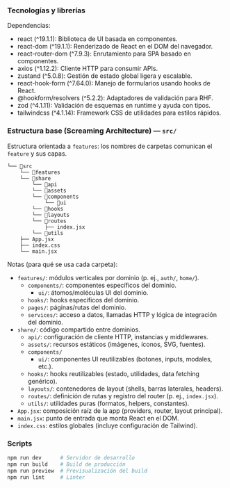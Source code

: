 ### Tecnologías y librerías

Dependencias:
- react (^19.1.1): Biblioteca de UI basada en componentes.
- react-dom (^19.1.1): Renderizado de React en el DOM del navegador.
- react-router-dom (^7.9.3): Enrutamiento para SPA basado en componentes.
- axios (^1.12.2): Cliente HTTP para consumir APIs.
- zustand (^5.0.8): Gestión de estado global ligera y escalable.
- react-hook-form (^7.64.0): Manejo de formularios usando hooks de React.
- @hookform/resolvers (^5.2.2): Adaptadores de validación para RHF.
- zod (^4.1.11): Validación de esquemas en runtime y ayuda con tipos.
- tailwindcss (^4.1.14): Framework CSS de utilidades para estilos rápidos.

### Estructura base (Screaming Architecture) — `src/`

Estructura orientada a `features`: los nombres de carpetas comunican el `feature` y sus capas.

```
└── 📁src
    └── 📁features        
    └── 📁share
        └── 📁api
        └── 📁assets
        └── 📁components
            └── 📁ui
        └── 📁hooks
        └── 📁layouts
        └── 📁routes
            ├── index.jsx
        └── 📁utils
    ├── App.jsx
    ├── index.css
    └── main.jsx
```
Notas (para qué se usa cada carpeta):
- `features/`: módulos verticales por dominio (p. ej., `auth/`, `home/`).
  - `components/`: componentes específicos del dominio.
    - `ui/`: átomos/moléculas UI del dominio.
  - `hooks/`: hooks específicos del dominio.
  - `pages/`: páginas/rutas del dominio.
  - `services/`: acceso a datos, llamadas HTTP y lógica de integración del dominio.
- `share/`: código compartido entre dominios.
  - `api/`: configuración de cliente HTTP, instancias y middlewares.
  - `assets/`: recursos estáticos (imágenes, íconos, SVG, fuentes).
  - `components/`
    - `ui/`: componentes UI reutilizables (botones, inputs, modales, etc.).
  - `hooks/`: hooks reutilizables (estado, utilidades, data fetching genérico).
  - `layouts/`: contenedores de layout (shells, barras laterales, headers).
  - `routes/`: definición de rutas y registro del router (p. ej., `index.jsx`).
  - `utils/`: utilidades puras (formatos, helpers, constantes).
- `App.jsx`: composición raíz de la app (providers, router, layout principal).
- `main.jsx`: punto de entrada que monta React en el DOM.
- `index.css`: estilos globales (incluye configuración de Tailwind).

### Scripts

```bash
npm run dev      # Servidor de desarrollo
npm run build    # Build de producción
npm run preview  # Previsualización del build
npm run lint     # Linter
```
